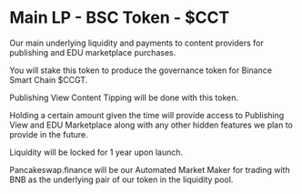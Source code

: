 # Main LP - BSC Token - $CCT

Our main underlying liquidity and payments to content providers for publishing and EDU marketplace purchases.

You will stake this token to produce the governance token for Binance Smart Chain $CCGT.

Publishing View Content Tipping will be done with this token.

Holding a certain amount given the time will provide access to Publishing View and EDU Marketplace along with any other hidden features we plan to provide in the future.

Liquidity will be locked for 1 year upon launch.

Pancakeswap.finance will be our Automated Market Maker for trading with BNB as the underlying pair of our token in the liquidity pool.

